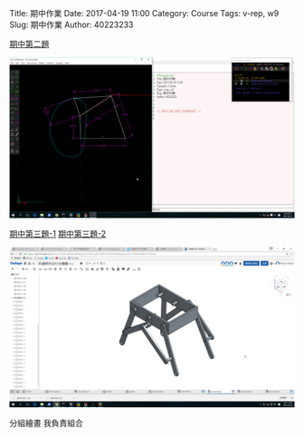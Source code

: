 Title: 期中作業
Date: 2017-04-19 11:00
Category: Course
Tags: v-rep, w9
Slug: 期中作業
Author: 40223233



<!-- PELICAN_END_SUMMARY -->


<a href="https://vimeo.com/213775556">期中第二題</a>


<img src="./../w9/四連趕機構2.png" width="600" />


<a href="https://vimeo.com/213782878">期中第三題-1</a>
<a href="https://vimeo.com/213785090">期中第三題-2</a>



<img src="./../w9/四連趕機構3-1.png" width="600" />

分組繪畫 我負責組合




<script src="https://embed.github.com/view/3d/40223233/2017springcd_hw/gh-pages/W9/40223233.stl"></script>

<script src="https://embed.github.com/view/3d/40223233/2017springcd_hw/gh-pages/W9/40223233-2.stl"></script>